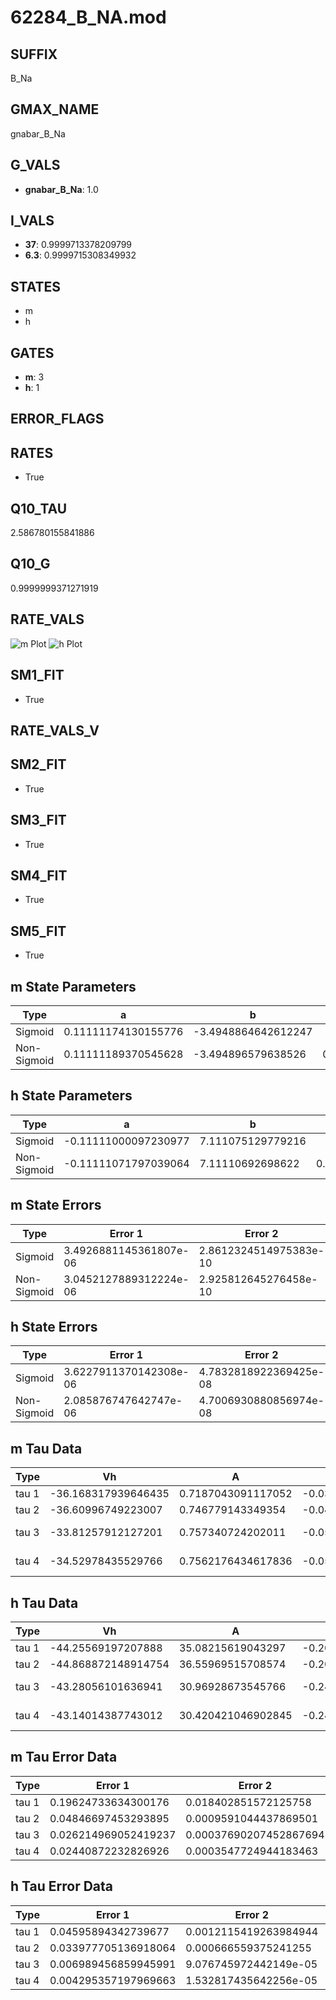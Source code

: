 # 62284_B_NA.mod

## SUFFIX

B_Na

## GMAX_NAME

gnabar_B_Na

## G_VALS

- **gnabar_B_Na**: 1.0

## I_VALS

- **37**: 0.9999713378209799
- **6.3**: 0.9999715308349932

## STATES

- m
- h

## GATES

- **m**: 3
- **h**: 1

## ERROR_FLAGS


## RATES

- True

## Q10_TAU

2.586780155841886

## Q10_G

0.9999999371271919

## RATE_VALS

![m Plot](/Users/pbozelos/Dropbox/icg-Chai-Panos/supermodels/output_markdown_files/Na/62284_B_NA.mod/images/m.png)
![h Plot](/Users/pbozelos/Dropbox/icg-Chai-Panos/supermodels/output_markdown_files/Na/62284_B_NA.mod/images/h.png)

## SM1_FIT

- True

## RATE_VALS_V

## SM2_FIT

- True

## SM3_FIT

- True

## SM4_FIT

- True

## SM5_FIT

- True

## m State Parameters

| Type | a | b | c | d |
| --- | --- | --- | --- | --- |
| Sigmoid | 0.11111174130155776 | -3.4948864642612247 |
| Non-Sigmoid | 0.11111189370545628 | -3.494896579638526 | 0.999999333911307 | -5.650437974290885e-07 |

## h State Parameters

| Type | a | b | c | d |
| --- | --- | --- | --- | --- |
| Sigmoid | -0.11111000097230977 | 7.111075129779216 |
| Non-Sigmoid | -0.11111071797039064 | 7.11110692698622 | 0.9999948889539024 | -1.4978089270249748e-07 |

## m State Errors

| Type | Error 1 | Error 2 | Error 3 |
| --- | --- | --- | --- |
| Sigmoid | 3.4926881145361807e-06 | 2.8612324514975383e-10 | 2.1645025098627326e-06 |
| Non-Sigmoid | 3.0452127889312224e-06 | 2.925812645276458e-10 | 1.8871913290153697e-06 |

## h State Errors

| Type | Error 1 | Error 2 | Error 3 |
| --- | --- | --- | --- |
| Sigmoid | 3.6227911370142308e-06 | 4.7832818922369425e-08 | 3.0128626284447753e-06 |
| Non-Sigmoid | 2.085876747642747e-06 | 4.7006930880856974e-08 | 1.7347011911081855e-06 |

## m Tau Data

| Type | Vh | A | b1 | b2 | c1 | c2 | d1 | d2 | e1 | e2 |
| --- | --- | --- | --- | --- | --- | --- | --- | --- | --- | --- |
| tau 1 | -36.168317939646435 | 0.7187043091117052 | -0.032695891566541846 | -0.03598694501480731 |
| tau 2 | -36.60996749223007 | 0.746779143349354 | -0.04336297074374807 | 0.00018411152292374455 | -0.05308057848356401 | -0.0003975534140266313 |
| tau 3 | -33.81257912127201 | 0.757340724202011 | -0.05380231404887038 | 0.000435690999005698 | -1.3991026036157924e-06 | -0.05584647070335801 | -0.0006135254934167045 | -2.955157840896688e-06 |
| tau 4 | -34.52978435529766 | 0.7562176434617836 | -0.05644748576943443 | 0.0005767558345398045 | -3.355524282924008e-06 | 7.974962428755243e-09 | -0.06230959719816942 | -0.001023963451763855 | -1.23221210178031e-05 | -7.078664507634608e-08 |

## h Tau Data

| Type | Vh | A | b1 | b2 | c1 | c2 | d1 | d2 | e1 | e2 |
| --- | --- | --- | --- | --- | --- | --- | --- | --- | --- | --- |
| tau 1 | -44.25569197207888 | 35.08215619043297 | -0.2033635494908666 | -0.01983478552043468 |
| tau 2 | -44.868872148914754 | 36.55969515708574 | -0.20234159227074813 | 0.0011768004260375006 | -0.02510666700344173 | -0.0001016005525063328 |
| tau 3 | -43.28056101636941 | 30.96928673545766 | -0.24412801264838385 | 0.005053736129631988 | -3.699568886062376e-05 | -0.009895465495020838 | 0.00025157498379678293 | 2.431088042763556e-06 |
| tau 4 | -43.14014387743012 | 30.420421046902845 | -0.24748247493905973 | 0.0056426296159716735 | -5.8687254283902266e-05 | 2.1714797117251005e-07 | -0.008359734575701475 | 0.00027036730412494976 | 1.8382425952083448e-06 | -9.938793625019002e-09 |

## m Tau Error Data

| Type | Error 1 | Error 2 | Error 3 |
| --- | --- | --- | --- |
| tau 1 | 0.19624733634300176 | 0.018402851572125758 | 0.0755436524959034 |
| tau 2 | 0.04846697453293895 | 0.0009591044437869501 | 0.018656927272861334 |
| tau 3 | 0.026214969052419237 | 0.00037690207452867694 | 0.010091217283201828 |
| tau 4 | 0.02440872232826926 | 0.0003547724944183463 | 0.009395918802245318 |

## h Tau Error Data

| Type | Error 1 | Error 2 | Error 3 |
| --- | --- | --- | --- |
| tau 1 | 0.04595894342739677 | 0.0012115419263984944 | 0.033935970505109894 |
| tau 2 | 0.033977705136918064 | 0.000666559375241255 | 0.025089053693745565 |
| tau 3 | 0.006989456859945991 | 9.076745972442149e-05 | 0.005160997711371895 |
| tau 4 | 0.004295357197969663 | 1.532817435642256e-05 | 0.003171681163851911 |


